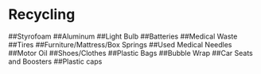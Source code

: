 # Recycling
##Styrofoam
##Aluminum
##Light Bulb
##Batteries
##Medical Waste
##Tires
##Furniture/Mattress/Box Springs
##Used Medical Needles
##Motor Oil
##Shoes/Clothes
##Plastic Bags
##Bubble Wrap
##Car Seats and Boosters
##Plastic caps